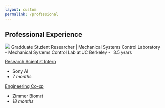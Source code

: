 ```yaml
---
layout: custom
permalink: /professional
---
```

## Professional Experience
<img src="images/equation-1.gif"/>
Gradduate Student Researcher | Mechanical Systems Control Laboratory
- Mechanical Systems Control Lab at UC Berkeley
- _3.5 years_

[Research Scientist Intern](./professional/sony.html)
- Sony AI
- _7 months_

[Engineering Co-op](./professional/zimmerbiomet.html)
- Zimmer Biomet
- _18 months_
